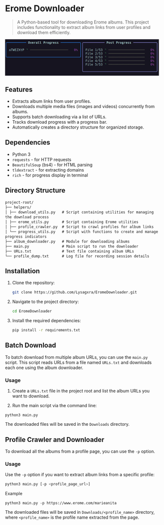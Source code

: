 # Erome Downloader

> A Python-based tool for downloading Erome albums. This project includes functionality to extract album links from user profiles and download them efficiently.

![Demo](https://github.com/Lysagxra/EromeDownloader/blob/a9c7e7d262a5bbd317e5fe9266bb01f3069a28e8/misc/Demo.gif)

## Features

- Extracts album links from user profiles.
- Downloads multiple media files (images and videos) concurrently from albums.
- Supports batch downloading via a list of URLs.
- Tracks download progress with a progress bar.
- Automatically creates a directory structure for organized storage.

## Dependencies

- Python 3
- `requests` - for HTTP requests
- `BeautifulSoup` (bs4) - for HTML parsing
- `tldextract` - for extracting domains
- `rich` - for progress display in terminal

## Directory Structure

```
project-root/
├── helpers/
│ ├── download_utils.py   # Script containing utilities for managing the download process
│ ├── erome_utils.py      # Script containing Erome utilities
│ ├── profile_crawler.py  # Script to crawl profiles for album links
│ └── progress_utils.py   # Script with functions to create and manage progress indicators
├── album_downloader.py   # Module for downloading albums
├── main.py               # Main script to run the downloader
├── URLs.txt              # Text file containing album URLs
└── profile_dump.txt      # Log file for recording session details
```

## Installation

1. Clone the repository:
   ```bash
   git clone https://github.com/Lysagxra/EromeDownloader.git

2. Navigate to the project directory:
   ```bash
   cd EromeDownloader

3. Install the required dependencies:
   ```bash
   pip install -r requirements.txt

## Batch Download

To batch download from multiple album URLs, you can use the `main.py` script. This script reads URLs from a file named `URLs.txt` and downloads each one using the album downloader.

### Usage

1. Create a `URLs.txt` file in the project root and list the album URLs you want to download.

2. Run the main script via the command line:

```
python3 main.py
```

The downloaded files will be saved in the `Downloads` directory.

## Profile Crawler and Downloader

To download all the albums from a profile page, you can use the `-p` option.

### Usage

Use the `-p` option if you want to extract album links from a specific profile:

```bash
python3 main.py [-p <profile_page_url>]
```

Example

```
python3 main.py -p https://www.erome.com/marieanita
```

The downloaded files will be saved in `Downloads/<profile_name>` directory, where `<profile_name>` is the profile name extracted from the page.
